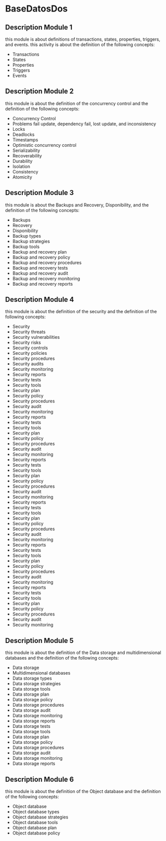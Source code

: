 # BaseDatosDos

## Description Module 1

this module is about definitions of transactions, states, properties, triggers, and events.
this activity is about the definition of the following concepts:

- Transactions 
- States
- Properties
- Triggers
- Events

## Description Module 2

this module is about the definition of the concurrency control and the definition of the following concepts:

- Concurrency Control
- Problems fail update, dependency fail, lost update, and inconsistency
- Locks
- Deadlocks
- Timestamps
- Optimistic concurrency control
- Serializability
- Recoverability
- Durability
- Isolation
- Consistency
- Atomicity

## Description Module 3

this module is about the Backups and Recovery, Disponibility, and the definition of the following concepts:

- Backups
- Recovery
- Disponibility
- Backup types
- Backup strategies
- Backup tools
- Backup and recovery plan
- Backup and recovery policy
- Backup and recovery procedures
- Backup and recovery tests
- Backup and recovery audit
- Backup and recovery monitoring
- Backup and recovery reports

## Description Module 4

this module is about the definition of the security and the definition of the following concepts:

- Security
- Security threats
- Security vulnerabilities
- Security risks
- Security controls
- Security policies
- Security procedures
- Security audits
- Security monitoring
- Security reports
- Security tests
- Security tools
- Security plan
- Security policy
- Security procedures
- Security audit
- Security monitoring
- Security reports
- Security tests
- Security tools
- Security plan
- Security policy
- Security procedures
- Security audit
- Security monitoring
- Security reports
- Security tests
- Security tools
- Security plan
- Security policy
- Security procedures
- Security audit
- Security monitoring
- Security reports
- Security tests
- Security tools
- Security plan
- Security policy
- Security procedures
- Security audit
- Security monitoring
- Security reports
- Security tests
- Security tools
- Security plan
- Security policy
- Security procedures
- Security audit
- Security monitoring
- Security reports
- Security tests
- Security tools
- Security plan
- Security policy
- Security procedures
- Security audit
- Security monitoring

## Description Module 5

this module is about the definition of the Data storage and multidimensional databases and the definition of the following concepts:

- Data storage
- Multidimensional databases
- Data storage types
- Data storage strategies
- Data storage tools
- Data storage plan
- Data storage policy
- Data storage procedures
- Data storage audit
- Data storage monitoring
- Data storage reports
- Data storage tests
- Data storage tools
- Data storage plan
- Data storage policy
- Data storage procedures
- Data storage audit
- Data storage monitoring
- Data storage reports
  
## Description Module 6

this module is about the definition of the Object database and the definition of the following concepts:

- Object database
- Object database types
- Object database strategies
- Object database tools
- Object database plan
- Object database policy
  

  

